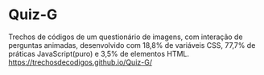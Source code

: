 # Quiz-G
Trechos de códigos de um questionário de imagens, com interação de perguntas animadas, desenvolvido  com 18,8% de variáveis CSS,  77,7%  de práticas JavaScript(puro)  e 3,5% de elementos HTML.
https://trechosdecodigos.github.io/Quiz-G/

